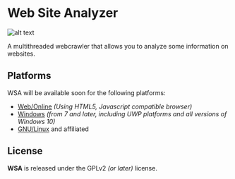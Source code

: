 # Web Site Analyzer
![alt text](https://anpirolozzi.altervista.org/wp-content/uploads/2021/08/wsa_banner.png)

A multithreaded webcrawler that allows you to analyze some information on websites.

## Platforms
WSA will be available soon for the following platforms:
- [Web/Online] *(Using HTML5, Javascript compatible browser)*
- [Windows] *(from 7 and later, including UWP platforms and all versions of Windows 10)*
- [GNU/Linux] and affiliated

[Web/Online]: https://anpirolozzi.altervista.org/portfolio/wsa-web-site-analyzer/
[Windows]: https://anpirolozzi.altervista.org/portfolio/wsa-web-site-analyzer/
[GNU/Linux]: https://anpirolozzi.altervista.org/portfolio/wsa-web-site-analyzer/

## License
**WSA** is released under the GPLv2 *(or later)* license.


